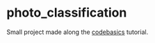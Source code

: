 # photo_classification
Small project made along the [codebasics](https://www.youtube.com/@codebasics) tutorial.
